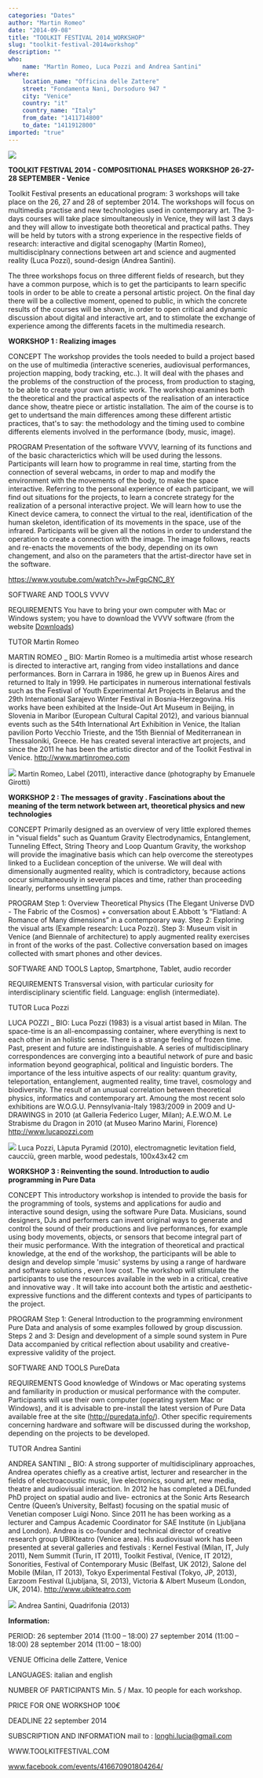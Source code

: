 ```yaml
---
categories: "Dates"
author: "Martin Romeo"
date: "2014-09-08"
title: "TOOLKIT FESTIVAL 2014_WORKSHOP"
slug: "toolkit-festival-2014workshop"
description: ""
who: 
    name: "Martìn Romeo, Luca Pozzi and Andrea Santini"
where: 
    location_name: "Officina delle Zattere"
    street: "Fondamenta Nani, Dorsoduro 947 "
    city: "Venice"
    country: "it"
    country_name: "Italy"
    from_date: "1411714800"
    to_date: "1411912800"
imported: "true"
---
```



![](TOOLKIT%20FESTIVA_r.png) 

**TOOLKIT FESTIVAL 2014 - COMPOSITIONAL PHASES**
**WORKSHOP**
**26-27-28 SEPTEMBER - Venice**

Toolkit Festival presents an educational program: 3 workshops will take place on the 26, 27 and 28 of september 2014. The workshops will focus on multimedia practise and new technologies used in contemporary art.
The 3-days courses will take place simoultaneously in Venice, they will last 3 days and they will allow to investigate both theoretical and practical paths. 
They will be held by tutors with a strong experience in the respective fields of research: interactive and digital scenogaphy (Martin Romeo), multidisciplnary connections between art and science and augmented reality (Luca Pozzi), sound-design (Andrea Santini).

The three workshops focus on three different fields of research, but they have a common purpose, which is to get the participants to learn specific tools in order to be able to create a personal artistic project.
On the final day there will be a collective moment, opened to public, in which the concrete results of the courses will be shown, in order to open critical and dynamic discussion about digital and interactive art, and to stimolate the exchange of experience among the differents facets in the multimedia research.
<!--break-->
**WORKSHOP 1 : Realizing images**

CONCEPT
The workshop provides the tools needed to build a project based on the use of multimedia (interactive sceneries, audiovisual performances, projection mapping, body tracking, etc..). It will deal with the phases and the problems of the construction of the process, from production to staging, to be able to create your own artistic work. The workshop examines both the theoretical and the practical aspects of the realisation of an interactice dance show, theatre piece or artistic installation. The aim of the course is to get to undertsand the main differences among these different artistic practices, that's to say: the methodology and the timing used to combine differents elements involved in the performance (body, music, image).

PROGRAM
Presentation of the software VVVV, learning of its functions and of the basic characterictics which will be used during the lessons. Participants will learn how to programme in real time, starting from the connection of several webcams, in order to map and modify the environment with the 
movements of the body, to make the space interactive.
Referring to the personal experience of each participant, we will find out situations for the projects, to learn a concrete strategy for the realization of a personal interactive project.
We will learn how to use the Kinect device camera, to connect the virtual to the real, identification of the human skeleton, identification of its movements in the space, use of the infrared.
Participants will be given all the notions in order to understand the operation to create a connection with the image.
The image follows, reacts and re-enacts the movements of the body, depending on its own changement, and also on the parameters that the artist-director have set in the software.

https://www.youtube.com/watch?v=JwFgpCNC_8Y

SOFTWARE AND TOOLS
VVVV

REQUIREMENTS
You have to bring your own computer with Mac or Windows system; you have to download the VVVV software (from the website [Downloads](https://vvvv.org/downloads))

TUTOR
Martìn Romeo

MARTIN ROMEO _ BIO:
Martin Romeo is a multimedia artist whose research is directed to interactive art, ranging from video installations and dance performances. Born in Carrara in 1986, he grew up in Buenos Aires and returned to Italy in 1999. He participates in numerous international festivals such as the Festival of Youth Experimental Art Projects in Belarus and the 29th International Sarajevo Winter Festival in Bosnia-Herzegovina. His works have been exhibited at the Inside-Out Art Museum in Beijing, in Slovenia in Maribor (European Cultural Capital 2012), and various biannual events such
as the 54th International Art Exhibition in Venice, the Italian pavilion Porto Vecchio Trieste, and the 15th Biennial of Mediterranean in Thessaloniki, Greece. He has created several interactive art projects, and since the 2011 he has been the artistic director and of the Toolkit Festival in Venice. 
http://www.martinromeo.com



![](Label_interacti_r.jpg) 
Martin Romeo, Label (2011), interactive dance (photography by Emanuele Girotti)



**WORKSHOP 2 : The messages of gravity . Fascinations about the meaning of the term network between art, theoretical physics and new technologies**

CONCEPT
Primarily designed as an overview of very little explored themes in "visual fields" such as Quantum Gravity Electrodynamics, Entanglement, Tunneling Effect, String Theory and Loop Quantum Gravity, the workshop will provide the imaginative basis which can help overcome the stereotypes linked to a Euclidean conception of the universe. We will deal with dimensionally augmented reality, which is contradictory, because actions occur simultaneously in several places and time, rather than proceeding linearly, performs unsettling jumps.

PROGRAM
Step 1: Overview Theoretical Physics (The Elegant Universe DVD - The Fabric of the Cosmos) + conversation about E.Abbott ‘s “Flatland: A Romance of Many dimensions” in a contemporary way.
Step 2: Exploring the visual arts (Example research: Luca Pozzi). 
Step 3: Museum visit in Venice (and Biennale of architecture) to apply augmented reality exercises in front of the works of the past. Collective conversation based on images collected with smart phones and other devices.

SOFTWARE AND TOOLS
Laptop, Smartphone, Tablet, audio recorder

REQUIREMENTS
Transversal vision, with particular curiosity for interdisciplinary scientific field. 
Language: english (intermediate).

TUTOR
Luca Pozzi

LUCA POZZI _ BIO:
Luca Pozzi (1983) is a visual artist based in Milan. The space-time is an all-encompassing container, where everything is next to each other in an holistic sense. There is a strange feeling of frozen time. Past, present and future are indistinguishable. A series of multidisciplinary correspondences are converging into a beautiful network of pure and basic information beyond 
geographical, political and linguistic borders. The importance of the less intuitive aspects of our reality: quantum gravity, teleportation, entanglement, augmented reality, time travel, cosmology and biodiversity. The result of an unusual correlation between theoretical physics, informatics and contemporary art.
Amoung the most recent solo exhibitions are W.O.G.U. Pennsylvania-Italy 1983/2009 in 2009 and U-DRAWINGS in 2010 (at Galleria Federico Luger, Milan); A.E.W.O.M. Le Strabisme du Dragon in 2010 (at Museo Marino Marini, Florence)
http://www.lucapozzi.com

![](Luca%20Pozzi,%20L%c3%a0p_r.jpg) 
Luca Pozzi, Làputa Pyramid (2010), electromagnetic levitation field, caucciù, green marble, wood pedestals, 100x43x42 cm


**WORKSHOP 3 : Reinventing the sound. Introduction to audio programming in Pure Data**

CONCEPT
This introductory workshop is intended to provide the basis for the programming of tools, systems and applications for audio and interactive sound design, using the software Pure Data. Musicians, sound designers, DJs and performers can invent original ways to generate and control the sound of their productions and live performances, for example using body movements, objects, or sensors that become integral part of their music performance. With the integration of theoretical and practical knowledge, at the end of the workshop, the participants will be able to design and develop simple 'music' systems by using a range of hardware and software solutions , even low cost. The workshop will stimulate the participants to use the resources 
available in the web in a critical, creative and innovative way . It will take into account both the artistic and aesthetic-expressive functions and the different contexts and types of participants to the project.

PROGRAM
Step 1: General Introduction to the programming environment Pure Data and analysis of some examples followed by group discussion.
Steps 2 and 3: Design and development of a simple sound system in Pure Data accompanied by critical reflection about usability and creative-expressive validity of the project.

SOFTWARE AND TOOLS
PureData

REQUIREMENTS 
Good knowledge of Windows or Mac operating systems and familiarity in production or musical performance with the computer. Participants will use their own computer (operating system Mac or Windows), and it is advisable to pre-install the latest version of Pure Data available free at the site
(http://puredata.info/). Other specific requirements concerning hardware and software will be discussed during the workshop, depending on the projects to be developed.

TUTOR
Andrea Santini

ANDREA SANTINI _ BIO:
A strong supporter of multidisciplinary approaches, Andrea operates chiefly as a creative artist, lecturer and researcher in the fields of electroacoustic music, live electronics, sound art, new media, theatre and audiovisual interaction. In 2012 he has completed a DELfunded PhD project on
spatial audio and live- ectronics at the Sonic Arts Research Centre (Queen’s University, Belfast) focusing on the spatial music of Venetian composer Luigi Nono. Since 2011 he has been working as a lecturer and Campus Academic Coordinator for SAE Institute (in Ljubljana and London). 
Andrea is co-founder and technical director of creative research group UBIKteatro (Venice area). His audiovisual work has been presented at several galleries and festivals : Kernel Festival (Milan, IT, July 2011), Nem Summit (Turin, IT 2011), Toolkit Festival, (Venice, IT 2012), Sonorities, Festival
of Contemporary Music (Belfast, UK 2012), Salone del Mobile (Milan, IT 2013), Tokyo Experimental Festival (Tokyo, JP, 2013), Earzoom Festival (Ljubljana, SI, 2013), Victoria & Albert Museum (London, UK, 2014).
http://www.ubikteatro.com

![](Andrea%20Santini,_r.jpeg) 
Andrea Santini, Quadrifonia (2013)


**Information:**

PERIOD:
26 september 2014 (11:00 – 18:00)
27 september 2014 (11:00 – 18:00)
28 september 2014 (11:00 – 18:00)

VENUE
Officina delle Zattere, Venice 

LANGUAGES:
italian and english

NUMBER OF PARTICIPANTS
Min. 5 / Max. 10 people for each workshop.

PRICE FOR ONE WORKSHOP
100€

DEADLINE
22 september 2014

SUBSCRIPTION AND INFORMATION
mail to : longhi.lucia@gmail.com

WWW.TOOLKITFESTIVAL.COM

www.facebook.com/events/416670901804264/